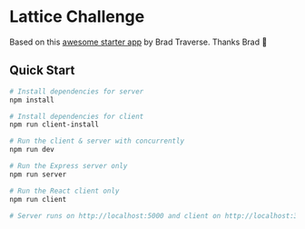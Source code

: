 # Lattice Challenge

Based on this [awesome starter app]( https://github.com/bradtraversy/react_express_starter) by Brad Traverse. Thanks Brad :raised_hands:

## Quick Start

``` bash
# Install dependencies for server
npm install

# Install dependencies for client
npm run client-install

# Run the client & server with concurrently
npm run dev

# Run the Express server only
npm run server

# Run the React client only
npm run client

# Server runs on http://localhost:5000 and client on http://localhost:3000
```
